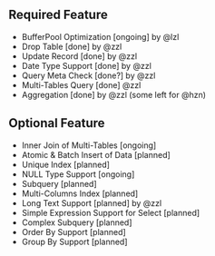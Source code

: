 ## Required Feature
* BufferPool Optimization [ongoing] by @lzl
* Drop Table [done] by @zzl
* Update Record [done] by @zzl
* Date Type Support [done] by @zzl
* Query Meta Check [done?] by @zzl
* Multi-Tables Query [done] @zzl
* Aggregation [done] by @zzl (some left for @hzn)

## Optional Feature
* Inner Join of Multi-Tables [ongoing]
* Atomic & Batch Insert of Data [planned]
* Unique Index [planned]
* NULL Type Support [ongoing]
* Subquery [planned]
* Multi-Columns Index [planned]
* Long Text Support [planned] by @zzl
* Simple Expression Support for Select [planned]
* Complex Subquery [planned]
* Order By Support [planned]
* Group By Support [planned]
